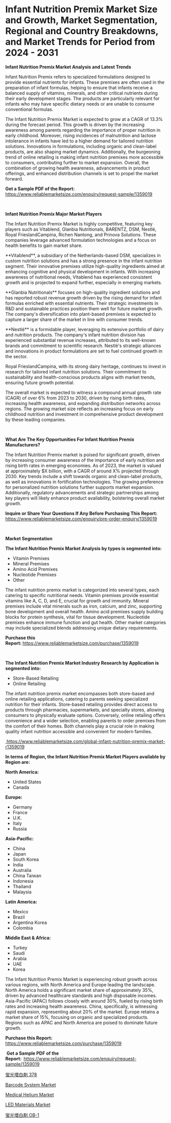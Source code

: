 <p><h1>Infant Nutrition Premix Market Size and Growth, Market Segmentation, Regional and Country Breakdowns, and Market Trends for Period from 2024 -  2031</h1></p><p><strong>Infant Nutrition Premix Market Analysis and Latest Trends</strong></p>
<p><p>Infant Nutrition Premix refers to specialized formulations designed to provide essential nutrients for infants. These premixes are often used in the preparation of infant formulas, helping to ensure that infants receive a balanced supply of vitamins, minerals, and other critical nutrients during their early development stages. The products are particularly relevant for infants who may have specific dietary needs or are unable to consume conventional formulas.</p><p>The Infant Nutrition Premix Market is expected to grow at a CAGR of 13.3% during the forecast period. This growth is driven by the increasing awareness among parents regarding the importance of proper nutrition in early childhood. Moreover, rising incidences of malnutrition and lactose intolerance in infants have led to a higher demand for tailored nutrition solutions. Innovations in formulations, including organic and clean-label products, are also shaping market dynamics. Additionally, the burgeoning trend of online retailing is making infant nutrition premixes more accessible to consumers, contributing further to market expansion. Overall, the combination of growing health awareness, advancements in product offerings, and enhanced distribution channels is set to propel the market forward.</p></p>
<p><strong>Get a Sample PDF of the Report:&nbsp;</strong> <a href="https://www.reliablemarketsize.com/enquiry/request-sample/1359019">https://www.reliablemarketsize.com/enquiry/request-sample/1359019</a></p>
<p>&nbsp;</p>
<p><strong>Infant Nutrition Premix Major Market Players</strong></p>
<p><p>The Infant Nutrition Premix Market is highly competitive, featuring key players such as Vitablend, Glanbia Nutritionals, BARENTZ, DSM, Nestlé, Royal FrieslandCampina, Richen Nantong, and Prinova Solutions. These companies leverage advanced formulation technologies and a focus on health benefits to gain market share.</p><p>**Vitablend**, a subsidiary of the Netherlands-based DSM, specializes in custom nutrition solutions and has a strong presence in the infant nutrition segment. Their innovative premixes utilize high-quality ingredients aimed at enhancing cognitive and physical development in infants. With increasing awareness of nutritional needs, Vitablend has experienced consistent growth and is projected to expand further, especially in emerging markets.</p><p>**Glanbia Nutritionals** focuses on high-quality ingredient solutions and has reported robust revenue growth driven by the rising demand for infant formulas enriched with essential nutrients. Their strategic investments in R&D and sustainable practices position them well for future market growth. The company's diversification into plant-based premixes is expected to capture a larger share of the market in line with consumer trends.</p><p>**Nestlé** is a formidable player, leveraging its extensive portfolio of dairy and nutrition products. The company's infant nutrition division has experienced substantial revenue increases, attributed to its well-known brands and commitment to scientific research. Nestlé's strategic alliances and innovations in product formulations are set to fuel continued growth in the sector.</p><p>Royal FrieslandCampina, with its strong dairy heritage, continues to invest in research for tailored infant nutrition solutions. Their commitment to sustainability and health-conscious products aligns with market trends, ensuring future growth potential.</p><p>The overall market is expected to witness a compound annual growth rate (CAGR) of over 6% from 2023 to 2030, driven by rising birth rates, increasing health awareness, and expanding distribution networks across regions. The growing market size reflects an increasing focus on early childhood nutrition and investment in comprehensive product development by these leading companies.</p></p>
<p>&nbsp;</p>
<p><strong>What Are The Key Opportunities For Infant Nutrition Premix Manufacturers?</strong></p>
<p><p>The Infant Nutrition Premix market is poised for significant growth, driven by increasing consumer awareness of the importance of early nutrition and rising birth rates in emerging economies. As of 2023, the market is valued at approximately $X billion, with a CAGR of around X% projected through 2030. Key trends include a shift towards organic and clean-label products, as well as innovations in fortification technologies. The growing preference for personalized nutrition solutions further supports market expansion. Additionally, regulatory advancements and strategic partnerships among key players will likely enhance product availability, bolstering overall market growth.</p></p>
<p><strong>Inquire or Share Your Questions If Any Before Purchasing This Report:</strong> <a href="https://www.reliablemarketsize.com/enquiry/pre-order-enquiry/1359019">https://www.reliablemarketsize.com/enquiry/pre-order-enquiry/1359019</a></p>
<p>&nbsp;</p>
<p><strong>Market Segmentation</strong></p>
<p><strong>The Infant Nutrition Premix Market Analysis by types is segmented into:</strong></p>
<p><ul><li>Vitamin Premixes</li><li>Mineral Premixes</li><li>Amino Acid Premixes</li><li>Nucleotide Premixes</li><li>Other</li></ul></p>
<p><p>The infant nutrition premix market is categorized into several types, each catering to specific nutritional needs. Vitamin premixes provide essential vitamins like A, C, D, and E, crucial for growth and immunity. Mineral premixes include vital minerals such as iron, calcium, and zinc, supporting bone development and overall health. Amino acid premixes supply building blocks for protein synthesis, vital for tissue development. Nucleotide premixes enhance immune function and gut health. Other market categories may include specialized blends addressing unique dietary requirements.</p></p>
<p><strong>Purchase this Report:&nbsp;</strong><a href="https://www.reliablemarketsize.com/purchase/1359019">https://www.reliablemarketsize.com/purchase/1359019</a></p>
<p>&nbsp;</p>
<p><strong>The Infant Nutrition Premix Market Industry Research by Application is segmented into:</strong></p>
<p><ul><li>Store-Based Retailing</li><li>Online Retailing</li></ul></p>
<p><p>The infant nutrition premix market encompasses both store-based and online retailing applications, catering to parents seeking specialized nutrition for their infants. Store-based retailing provides direct access to products through pharmacies, supermarkets, and specialty stores, allowing consumers to physically evaluate options. Conversely, online retailing offers convenience and a wider selection, enabling parents to order premixes from the comfort of their homes. Both channels play a crucial role in making quality infant nutrition accessible and convenient for modern families.</p></p>
<p><a href="https://www.reliablemarketsize.com/global-infant-nutrition-premix-market-r1359019">&nbsp;https://www.reliablemarketsize.com/global-infant-nutrition-premix-market-r1359019</a></p>
<p><strong>In terms of Region, the Infant Nutrition Premix Market Players available by Region are:</strong></p>
<p>
    <p> <strong> North America: </strong>
        <ul>
            <li>United States</li>
            <li>Canada</li>
        </ul>
        </p> 
    <p> <strong> Europe: </strong>
        <ul>
            <li>Germany</li>
            <li>France</li>
            <li>U.K.</li>
            <li>Italy</li>
            <li>Russia</li>
        </ul>
        </p> 
    <p> <strong> Asia-Pacific: </strong>
        <ul>
            <li>China</li>
            <li>Japan</li>
            <li>South Korea</li>
            <li>India</li>
            <li>Australia</li>
            <li>China Taiwan</li>
            <li>Indonesia</li>
            <li>Thailand</li>
            <li>Malaysia</li>
        </ul>
        </p> 
    <p> <strong> Latin America: </strong>
        <ul>
            <li>Mexico</li>
            <li>Brazil</li>
            <li>Argentina Korea</li>
            <li>Colombia</li>
        </ul>
        </p> 
    <p> <strong> Middle East & Africa: </strong>
        <ul>
            <li>Turkey</li>
            <li>Saudi</li>
            <li>Arabia</li>
            <li>UAE</li>
            <li>Korea</li>
        </ul>
    </p>
    </p>
<p><p>The Infant Nutrition Premix Market is experiencing robust growth across various regions, with North America and Europe leading the landscape. North America holds a significant market share of approximately 35%, driven by advanced healthcare standards and high disposable incomes. Asia-Pacific (APAC) follows closely with around 30%, fueled by rising birth rates and increasing health awareness. China, specifically, is witnessing rapid expansion, representing about 20% of the market. Europe retains a market share of 15%, focusing on organic and specialized products. Regions such as APAC and North America are poised to dominate future growth.</p></p>
<p><strong>Purchase this Report: </strong><a href="https://www.reliablemarketsize.com/purchase/1359019">https://www.reliablemarketsize.com/purchase/1359019</a></p>
<p>&nbsp;<strong>Get a Sample PDF of the Report:&nbsp;&nbsp;</strong><a href="https://www.reliablemarketsize.com/enquiry/request-sample/1359019">https://www.reliablemarketsize.com/enquiry/request-sample/1359019</a></p>
<p><strong></strong></p>
<p><p><a href="https://medium.com/@winonawolff1921/fluorescent-brightener-378-market-%E3%81%AF-%E3%82%B3%E3%82%B9%E3%83%88%E7%AE%A1%E7%90%86%E3%81%A8%E5%8A%B9%E7%8E%87%E5%90%91%E4%B8%8A%E3%82%92%E5%84%AA%E5%85%88%E3%81%97%E3%81%BE%E3%81%99-%E3%81%95%E3%82%89%E3%81%AB-%E5%A0%B1%E5%91%8A%E6%9B%B8%E3%81%AF%E5%B8%82%E5%A0%B4%E3%81%AE%E9%9C%80%E8%A6%81%E9%9D%A2%E3%81%A8%E4%BE%9B%E7%B5%A6%E9%9D%A2%E3%81%AE%E4%B8%A1%E6%96%B9%E3%82%92%E3%82%AB%E3%83%90%E3%83%BC%E3%81%97%E3%81%A6%E3%81%84%E3%81%BE%E3%81%99-fluorescent-e5d2c0c45e29">蛍光増白剤 378</a></p><p><a href="https://www.linkedin.com/pulse/global-barcode-system-market-sector-types-applications-player-hoswe?trackingId=268nl9e3S1%2BUe3qej971Xg%3D%3D">Barcode System Market</a></p><p><a href="https://www.linkedin.com/pulse/driving-market-forces-medical-helium-trends-future-forecasts-nzy3c?trackingId=mDo48x1LRZe7LMWzslE2eA%3D%3D">Medical Helium Market</a></p><p><a href="https://issuu.com/reportprime-2/docs/led-materials-market-size-2030.pptx_4462a0430b83a1">LED Materials Market</a></p><p><a href="https://medium.com/@winonawolff1921/optical-brightener-ob-1-market-%E3%81%AF-%E3%82%B3%E3%82%B9%E3%83%88%E7%AE%A1%E7%90%86%E3%81%A8%E5%8A%B9%E7%8E%87%E5%90%91%E4%B8%8A%E3%82%92%E5%84%AA%E5%85%88%E3%81%97%E3%81%BE%E3%81%99-%E3%81%95%E3%82%89%E3%81%AB-%E5%A0%B1%E5%91%8A%E6%9B%B8%E3%81%AF%E5%B8%82%E5%A0%B4%E3%81%AE%E9%9C%80%E8%A6%81%E9%9D%A2%E3%81%A8%E4%BE%9B%E7%B5%A6%E9%9D%A2%E3%81%AE%E4%B8%A1%E6%96%B9%E3%82%92%E3%82%AB%E3%83%90%E3%83%BC%E3%81%97%E3%81%A6%E3%81%84%E3%81%BE%E3%81%99-optical-5442abeb3d6e">蛍光増白剤 OB-1</a></p></p>